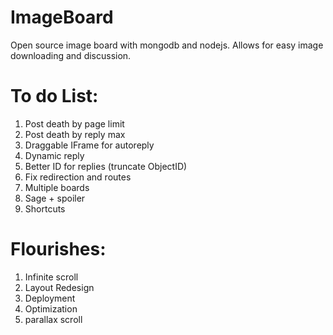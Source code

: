 ImageBoard
==========

Open source image board with mongodb and nodejs. 
Allows for easy image downloading and discussion.

To do List:
==========
1. Post death by page limit
2. Post death by reply max
3. Draggable IFrame for autoreply
4. Dynamic reply
4. Better ID for replies (truncate ObjectID)
5. Fix redirection and routes
6. Multiple boards
7. Sage + spoiler
8. Shortcuts

Flourishes:
==========
1. Infinite scroll
2. Layout Redesign
3. Deployment
4. Optimization
5. parallax scroll